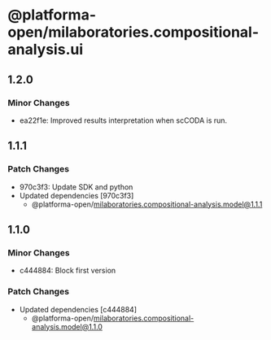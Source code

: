 # @platforma-open/milaboratories.compositional-analysis.ui

## 1.2.0

### Minor Changes

- ea22f1e: Improved results interpretation when scCODA is run.

## 1.1.1

### Patch Changes

- 970c3f3: Update SDK and python
- Updated dependencies [970c3f3]
  - @platforma-open/milaboratories.compositional-analysis.model@1.1.1

## 1.1.0

### Minor Changes

- c444884: Block first version

### Patch Changes

- Updated dependencies [c444884]
  - @platforma-open/milaboratories.compositional-analysis.model@1.1.0
